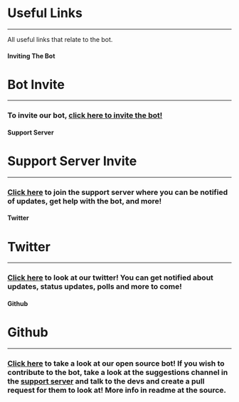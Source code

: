 # Useful Links
---
All useful links that relate to the bot.

<!-- tabs:start -->

#### **Inviting The Bot**

# Bot Invite
---
### To invite our bot, [click here to invite the bot!](https://discord.com/oauth2/authorize?client_id=564426594144354315&scope=bot&permissions=805694544)

#### **Support Server**

# Support Server Invite
---
### [Click here](https://discord.gg/G5pEdUp) to join the support server where you can be notified of updates, get help with the bot, and more!

#### **Twitter**

# Twitter
---
### [Click here](https://twitter.com/SuggesterBot) to look at our twitter! You can get notified about updates, status updates, polls and more to come!

#### Github

# Github
---
### [Click here](https://github.com/Suggester-Bot/Suggester) to take a look at our open source bot! If you wish to contribute to the bot, take a look at the suggestions channel in the [support server](https://discord.gg/G5pEdUp) and talk to the devs and create a pull request for them to look at! More info in readme at the source.

<!-- tabs:end -->
